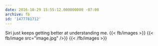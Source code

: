 ```yaml
---
date: 2016-10-29 15:55:12.000000000 -07:00
archive: fb
id: '1477781712'
---
```


Siri just keeps getting better at understanding me.
{{< fb/images >}}
{{< fb/image src="image.jpg" />}}
{{< /fb/images >}}
